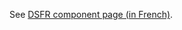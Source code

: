 See [DSFR component page (in French)](https://www.systeme-de-design.gouv.fr/elements-d-interface/composants/transcription).
